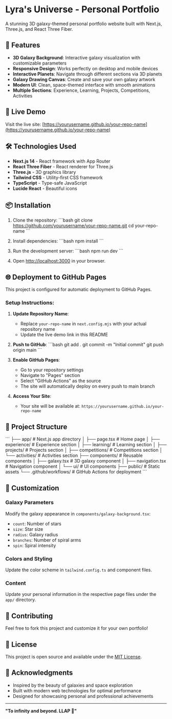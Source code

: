 # Lyra's Universe - Personal Portfolio

A stunning 3D galaxy-themed personal portfolio website built with Next.js, Three.js, and React Three Fiber.

## 🌟 Features

- **3D Galaxy Background**: Interactive galaxy visualization with customizable parameters
- **Responsive Design**: Works perfectly on desktop and mobile devices
- **Interactive Planets**: Navigate through different sections via 3D planets
- **Galaxy Drawing Canvas**: Create and save your own galaxy artwork
- **Modern UI**: Clean, space-themed interface with smooth animations
- **Multiple Sections**: Experience, Learning, Projects, Competitions, Activities

## 🚀 Live Demo

Visit the live site: [https://yourusername.github.io/your-repo-name](https://yourusername.github.io/your-repo-name)

## 🛠️ Technologies Used

- **Next.js 14** - React framework with App Router
- **React Three Fiber** - React renderer for Three.js
- **Three.js** - 3D graphics library
- **Tailwind CSS** - Utility-first CSS framework
- **TypeScript** - Type-safe JavaScript
- **Lucide React** - Beautiful icons

## 📦 Installation

1. Clone the repository:
\`\`\`bash
git clone https://github.com/yourusername/your-repo-name.git
cd your-repo-name
\`\`\`

2. Install dependencies:
\`\`\`bash
npm install
\`\`\`

3. Run the development server:
\`\`\`bash
npm run dev
\`\`\`

4. Open [http://localhost:3000](http://localhost:3000) in your browser.

## 🌐 Deployment to GitHub Pages

This project is configured for automatic deployment to GitHub Pages.

### Setup Instructions:

1. **Update Repository Name**: 
   - Replace `your-repo-name` in `next.config.mjs` with your actual repository name
   - Update the live demo link in this README

2. **Push to GitHub**:
\`\`\`bash
git add .
git commit -m "Initial commit"
git push origin main
\`\`\`

3. **Enable GitHub Pages**:
   - Go to your repository settings
   - Navigate to "Pages" section
   - Select "GitHub Actions" as the source
   - The site will automatically deploy on every push to main branch

4. **Access Your Site**:
   - Your site will be available at: `https://yourusername.github.io/your-repo-name`

## 📁 Project Structure

\`\`\`
├── app/                    # Next.js app directory
│   ├── page.tsx           # Home page
│   ├── experience/        # Experience section
│   ├── learning/          # Learning section
│   ├── projects/          # Projects section
│   ├── competitions/      # Competitions section
│   └── activities/        # Activities section
├── components/            # Reusable components
│   ├── galaxy.tsx         # 3D galaxy component
│   ├── navigation.tsx     # Navigation component
│   └── ui/               # UI components
├── public/               # Static assets
└── .github/workflows/    # GitHub Actions for deployment
\`\`\`

## 🎨 Customization

### Galaxy Parameters
Modify the galaxy appearance in `components/galaxy-background.tsx`:
- `count`: Number of stars
- `size`: Star size
- `radius`: Galaxy radius
- `branches`: Number of spiral arms
- `spin`: Spiral intensity

### Colors and Styling
Update the color scheme in `tailwind.config.ts` and component files.

### Content
Update your personal information in the respective page files under the `app/` directory.

## 🤝 Contributing

Feel free to fork this project and customize it for your own portfolio!

## 📄 License

This project is open source and available under the [MIT License](LICENSE).

## 🌟 Acknowledgments

- Inspired by the beauty of galaxies and space exploration
- Built with modern web technologies for optimal performance
- Designed for showcasing personal and professional achievements

---

**"To infinity and beyond. LLAP 🖖"**
